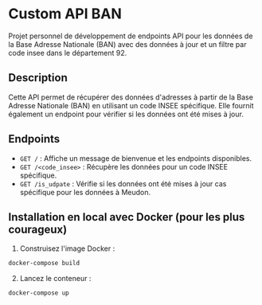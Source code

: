 # Custom API BAN

Projet personnel de développement de endpoints API pour les données de la Base Adresse Nationale (BAN) avec des données à jour et un filtre par code insee dans le département 92.

## Description

Cette API permet de récupérer des données d'adresses à partir de la Base Adresse Nationale (BAN) en utilisant un code INSEE spécifique. Elle fournit également un endpoint pour vérifier si les données ont été mises à jour.

## Endpoints
- `GET /` : Affiche un message de bienvenue et les endpoints disponibles.
- `GET /<code_insee>` : Récupère les données pour un code INSEE spécifique.
- `GET /is_udpate` : Vérifie si les données ont été mises à jour cas spécifique pour les données à Meudon.

## Installation en local avec Docker (pour les plus courageux)
1. Construisez l'image Docker :
```sh
docker-compose build
```

2. Lancez le conteneur :
```sh
docker-compose up
```
